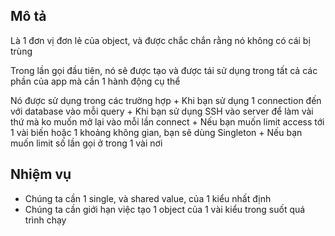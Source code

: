 ## Mô tả
Là 1 đơn vị đơn lẻ của object, và được chắc chắn rằng nó không có cái bị trùng

Trong lần gọi đầu tiên, nó sẽ được tạo và được tái sử dụng trong tất cả các phần của app mà cần 1 hành động cụ thể

Nó được sử dụng trong các trường hợp
    + Khi bạn sử dụng 1 connection đến với database vào mỗi query
    + Khi bạn sử dụng SSH vào server để làm vài thứ mà ko muốn mở lại vào mỗi lần connect 
    + Nếu bạn muốn limit access tới 1 vài biến hoặc 1 khoảng không gian, bạn sẽ dùng Singleton
    + Nếu bạn muốn limit số lần gọi ở trong 1 vài nơi


## Nhiệm vụ
- Chúng ta cần 1 single, và shared value, của 1 kiểu nhất định
- Chúng ta cần giới hạn việc tạo 1 object của 1 vài kiểu trong suốt quá trình chạy 

